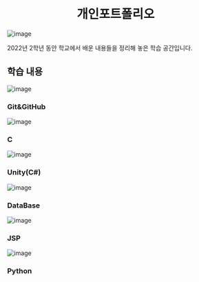 <h1 align="center">개인포트폴리오</h1>

![image](https://user-images.githubusercontent.com/101855570/204324921-dab98dec-ef2e-498f-a638-ecc784c709e5.png)
<p>
  2022년 2학년 동안 학교에서 배운 내용들을 정리해 놓은 학습 공간입니다.
</p>

## 학습 내용
![image](https://user-images.githubusercontent.com/101855570/204326492-46841cca-9c68-4ee2-826e-9ec7d8cf3863.png)<h3>Git&GitHub</h3>
![image](https://user-images.githubusercontent.com/101855570/204325715-9320535f-58e1-4e5d-98bc-8ce679cefe8a.png)<h3>C</h3>
![image](https://user-images.githubusercontent.com/101855570/201517984-2d923b6f-315e-46eb-af18-22021f3f781a.png)<h3>Unity(C#)</h3>
![image](https://user-images.githubusercontent.com/101855570/204340194-417351ae-5eb8-4c8d-8283-25c9fb239e96.png)<h3>DataBase</h3>
![image](https://user-images.githubusercontent.com/101855570/204325886-5456842e-368d-4381-abd1-8d43b87c2df3.png)<h3>JSP</h3>
![image](https://user-images.githubusercontent.com/101855570/204325957-b662b894-6107-44c3-980a-e25c346b367b.png)<h3>Python</h3>


